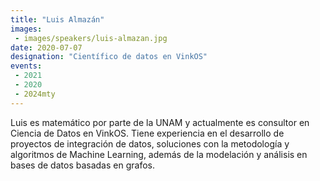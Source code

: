 ```yaml
---
title: "Luis Almazán"
images:
 - images/speakers/luis-almazan.jpg
date: 2020-07-07
designation: "Científico de datos en VinkOS"
events:
 - 2021
 - 2020
 - 2024mty
---
```


Luis es matemático por parte de la UNAM y actualmente es consultor en Ciencia de Datos en VinkOS. Tiene experiencia en el desarrollo de proyectos de integración de datos, soluciones con la metodología y algoritmos de Machine Learning, además de la modelación y análisis en bases de datos basadas en grafos.
